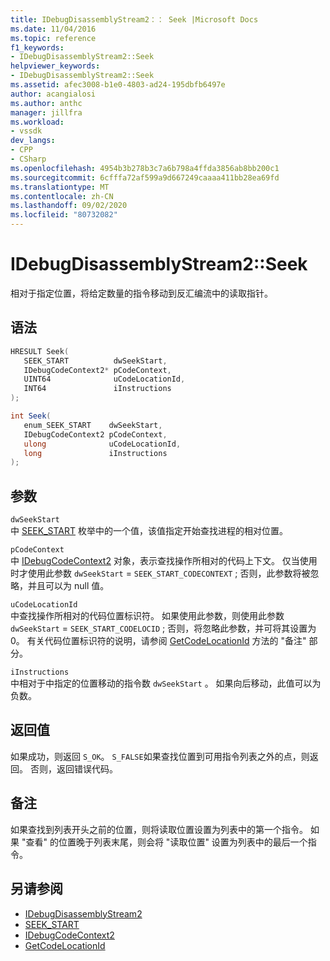 ```yaml
---
title: IDebugDisassemblyStream2：： Seek |Microsoft Docs
ms.date: 11/04/2016
ms.topic: reference
f1_keywords:
- IDebugDisassemblyStream2::Seek
helpviewer_keywords:
- IDebugDisassemblyStream2::Seek
ms.assetid: afec3008-b1e0-4803-ad24-195dbfb6497e
author: acangialosi
ms.author: anthc
manager: jillfra
ms.workload:
- vssdk
dev_langs:
- CPP
- CSharp
ms.openlocfilehash: 4954b3b278b3c7a6b798a4ffda3856ab8bb200c1
ms.sourcegitcommit: 6cfffa72af599a9d667249caaaa411bb28ea69fd
ms.translationtype: MT
ms.contentlocale: zh-CN
ms.lasthandoff: 09/02/2020
ms.locfileid: "80732082"
---
```

# <a name="idebugdisassemblystream2seek"></a>IDebugDisassemblyStream2::Seek
相对于指定位置，将给定数量的指令移动到反汇编流中的读取指针。

## <a name="syntax"></a>语法

```cpp
HRESULT Seek( 
   SEEK_START          dwSeekStart,
   IDebugCodeContext2* pCodeContext,
   UINT64              uCodeLocationId,
   INT64               iInstructions
);
```

```csharp
int Seek( 
   enum_SEEK_START    dwSeekStart,
   IDebugCodeContext2 pCodeContext,
   ulong              uCodeLocationId,
   long               iInstructions
);
```

## <a name="parameters"></a>参数
`dwSeekStart`\
中 [SEEK_START](../../../extensibility/debugger/reference/seek-start.md) 枚举中的一个值，该值指定开始查找进程的相对位置。

`pCodeContext`\
中 [IDebugCodeContext2](../../../extensibility/debugger/reference/idebugcodecontext2.md) 对象，表示查找操作所相对的代码上下文。 仅当使用时才使用此参数 `dwSeekStart`  =  `SEEK_START_CODECONTEXT` ; 否则，此参数将被忽略，并且可以为 null 值。

`uCodeLocationId`\
中查找操作所相对的代码位置标识符。 如果使用此参数，则使用此参数 `dwSeekStart`  =  `SEEK_START_CODELOCID` ; 否则，将忽略此参数，并可将其设置为0。 有关代码位置标识符的说明，请参阅 [GetCodeLocationId](../../../extensibility/debugger/reference/idebugdisassemblystream2-getcodelocationid.md) 方法的 "备注" 部分。

`iInstructions`\
中相对于中指定的位置移动的指令数 `dwSeekStart` 。 如果向后移动，此值可以为负数。

## <a name="return-value"></a>返回值
 如果成功，则返回 `S_OK`。 `S_FALSE`如果查找位置到可用指令列表之外的点，则返回。 否则，返回错误代码。

## <a name="remarks"></a>备注
 如果查找到列表开头之前的位置，则将读取位置设置为列表中的第一个指令。 如果 "查看" 的位置晚于列表末尾，则会将 "读取位置" 设置为列表中的最后一个指令。

## <a name="see-also"></a>另请参阅
- [IDebugDisassemblyStream2](../../../extensibility/debugger/reference/idebugdisassemblystream2.md)
- [SEEK_START](../../../extensibility/debugger/reference/seek-start.md)
- [IDebugCodeContext2](../../../extensibility/debugger/reference/idebugcodecontext2.md)
- [GetCodeLocationId](../../../extensibility/debugger/reference/idebugdisassemblystream2-getcodelocationid.md)
